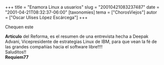 +++
title = "Enamora Linux a usuarios"
slug = "20010421083237487"
date = "2001-04-21T08:32:37-06:00"
[taxonomies]
tema = ["ChorosViejos"]
autor = ["Oscar Ulises López Escárcega"]
+++

Chequen este

**Artículo** del Reforma, es el resumen de una entrevista hecha a Deepak
Advani, Vicepresidente de estrategias Linux de IBM, para que vean la fé
de las grandes compañías hacia el software libre!!!!  
Saluditos!!  
**Requiem77**

